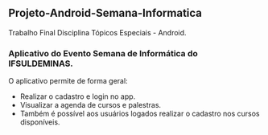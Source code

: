 ## Projeto-Android-Semana-Informatica
Trabalho Final Disciplina Tópicos Especiais - Android. 

### Aplicativo do Evento Semana de Informática do IFSULDEMINAS.

O aplicativo permite de forma geral:
* Realizar o cadastro e login no app.
* Visualizar a agenda de cursos e palestras.
* Também é possível aos usuários logados realizar o cadastro nos cursos disponíveis.
